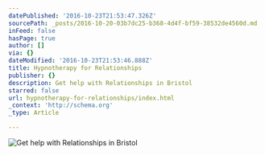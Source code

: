 ```yaml
---
datePublished: '2016-10-23T21:53:47.326Z'
sourcePath: _posts/2016-10-20-03b7dc25-b368-4d4f-bf59-38532de4560d.md
inFeed: false
hasPage: true
author: []
via: {}
dateModified: '2016-10-23T21:53:46.888Z'
title: Hypnotherapy for Relationships
publisher: {}
description: Get help with Relationships in Bristol
starred: false
url: hypnotherapy-for-relationships/index.html
_context: 'http://schema.org'
_type: Article

---
```

![Get help with Relationships in Bristol](https://the-grid-user-content.s3-us-west-2.amazonaws.com/d26e2936-e085-41f2-937e-e62744cf6d4a.jpg)